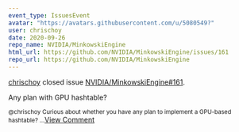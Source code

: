 ```yaml
---
event_type: IssuesEvent
avatar: "https://avatars.githubusercontent.com/u/5080549?"
user: chrischoy
date: 2020-09-26
repo_name: NVIDIA/MinkowskiEngine
html_url: https://github.com/NVIDIA/MinkowskiEngine/issues/161
repo_url: https://github.com/NVIDIA/MinkowskiEngine
---
```


<a href='https://github.com/chrischoy' target='_blank'>chrischoy</a> closed issue <a href='https://github.com/NVIDIA/MinkowskiEngine/issues/161' target='_blank'>NVIDIA/MinkowskiEngine#161</a>.

<p>Any plan with GPU hashtable?</p><small>@chrischoy Curious about whether you have any plan to implement a GPU-based hashtable?...</small><a href='https://github.com/NVIDIA/MinkowskiEngine/issues/161' target='_blank'>View Comment</a>